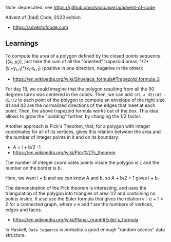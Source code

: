 Note: deprecated, see <https://github.com/sroccaserra/advent-of-code>

Advent of [bad] Code, 2023 edition

- <https://adventofcode.com>

## Learnings

To compute the area of a polygon defined by the closed points sequence {(x<sub>i</sub>, y<sub>i</sub>)}, just take the sum of all the "oriented" trapezoid areas, 1/2\*(y<sub>i</sub>+y<sub>i+1</sub>)\*(x<sub>i</sub>-x<sub>i+1</sub>) (positive in one direction, negative in the other):
- <https://en.wikipedia.org/wiki/Shoelace_formula#Trapezoid_formula_2>

For day 18, we could imagine that the polygon resulting from all the 90 degrees
turns was centered in the cubes. Then, we can add `(d1 ∧ d2)(d2 - d1)/2` to
each point of the polygon to compute an envelope of the right size. d1 and d2
are the normalized directions of the edges that meet at each point. Then, the
above trapezoid formula works out of the box. This idea allows to grow the
"padding" further, by changing the 1/2 factor.

Another approach is Pick's Theorem, that, for a polygon with integer
coordinates for all of its vertices, gives this relation between the area and
the number of integer points in it and on its boundary:

- A = i + b/2 -1
- <https://en.wikipedia.org/wiki/Pick%27s_theorem>

The number of integer coordinates points inside the polygon is i, and the number on the border is b.

Here, we want i + b and we can know A and b, so A + b/2 + 1 gives i + b.

The demonstration of the Pick theorem is interesting, and uses the
triangulation of the polygon into triangles of area 1/2 and containing no
points inside. It also use the Euler formula that gives the relation v - e + f
= 2 for a connected graph, where v e and f are the numbers of vertices, edges
and faces.

- <https://en.wikipedia.org/wiki/Planar_graph#Euler's_formula>

In Haskell, `Data.Sequence` is probably a good enough "random
access" data structure.
